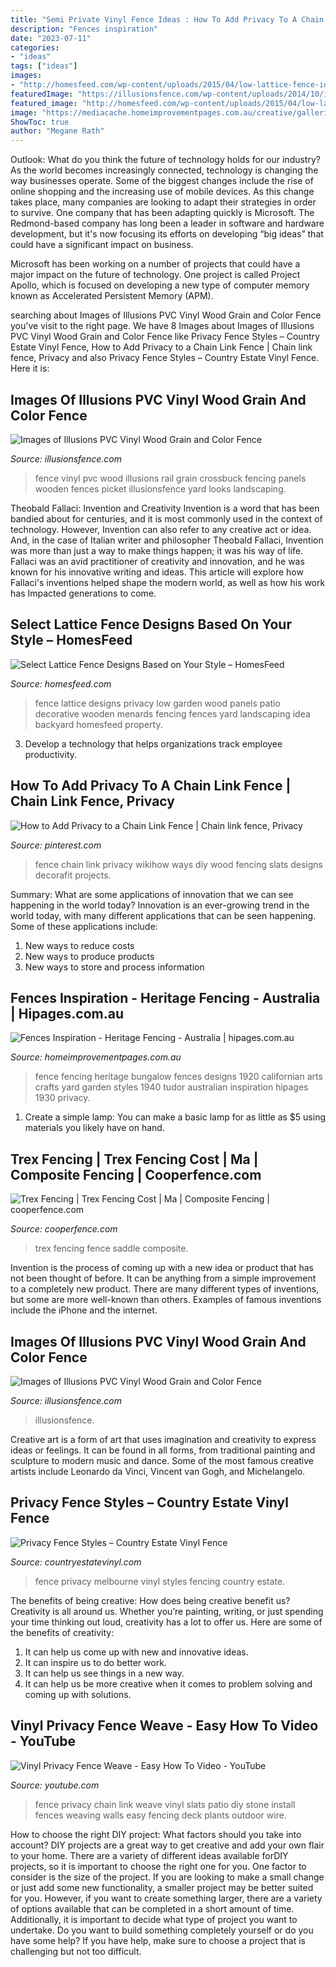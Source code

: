 ```yaml
---
title: "Semi Private Vinyl Fence Ideas : How To Add Privacy To A Chain Link Fence"
description: "Fences inspiration"
date: "2023-07-11"
categories:
- "ideas"
tags: ["ideas"]
images:
- "http://homesfeed.com/wp-content/uploads/2015/04/low-lattice-fence-idea-for-front-garden.jpg"
featuredImage: "https://illusionsfence.com/wp-content/uploads/2014/10/illusion-crossbuck-post-and-rail-pvc-vinyl-fence-black-1024x664.jpg"
featured_image: "http://homesfeed.com/wp-content/uploads/2015/04/low-lattice-fence-idea-for-front-garden.jpg"
image: "https://mediacache.homeimprovementpages.com.au/creative/galleries/730001_735000/732348/original_images/378701.jpg"
ShowToc: true
author: "Megane Rath"
---
```



Outlook: What do you think the future of technology holds for our industry?
As the world becomes increasingly connected, technology is changing the way businesses operate. Some of the biggest changes include the rise of online shopping and the increasing use of mobile devices. As this change takes place, many companies are looking to adapt their strategies in order to survive. 
One company that has been adapting quickly is Microsoft. The Redmond-based company has long been a leader in software and hardware development, but it's now focusing its efforts on developing “big ideas” that could have a significant impact on business. 

Microsoft has been working on a number of projects that could have a major impact on the future of technology. One project is called Project Apollo, which is focused on developing a new type of computer memory known as Accelerated Persistent Memory (APM).

	

		
searching about Images of Illusions PVC Vinyl Wood Grain and Color Fence you've visit to the right page. We have 8 Images about Images of Illusions PVC Vinyl Wood Grain and Color Fence like Privacy Fence Styles – Country Estate Vinyl Fence, How to Add Privacy to a Chain Link Fence | Chain link fence, Privacy and also Privacy Fence Styles – Country Estate Vinyl Fence. Here it is:
		
    
## Images Of Illusions PVC Vinyl Wood Grain And Color Fence

<img loading=lazy src="https://illusionsfence.com/wp-content/uploads/2014/10/illusion-crossbuck-post-and-rail-pvc-vinyl-fence-black-1024x664.jpg" onerror="this.onerror=null;this.src='https://tse3.mm.bing.net/th?id=OIP.cfeuGMizkmSVqaZcJiGa4gHaEz&amp;pid=15.1';" alt="Images of Illusions PVC Vinyl Wood Grain and Color Fence">

_Source: illusionsfence.com_

>fence vinyl pvc wood illusions rail grain crossbuck fencing panels wooden fences picket illusionsfence yard looks landscaping. 

	

Theobald Fallaci: Invention and Creativity
Invention is a word that has been bandied about for centuries, and it is most commonly used in the context of technology. However, Invention can also refer to any creative act or idea. And, in the case of Italian writer and philosopher Theobald Fallaci, Invention was more than just a way to make things happen; it was his way of life. Fallaci was an avid practitioner of creativity and innovation, and he was known for his innovative writing and ideas. This article will explore how Fallaci's inventions helped shape the modern world, as well as how his work has Impacted generations to come.

    
## Select Lattice Fence Designs Based On Your Style – HomesFeed

<img loading=lazy src="http://homesfeed.com/wp-content/uploads/2015/04/low-lattice-fence-idea-for-front-garden.jpg" onerror="this.onerror=null;this.src='https://tse3.mm.bing.net/th?id=OIP.sKb3aegjPVagwZbZowtuygHaFj&amp;pid=15.1';" alt="Select Lattice Fence Designs Based on Your Style – HomesFeed">

_Source: homesfeed.com_

>fence lattice designs privacy low garden wood panels patio decorative wooden menards fencing fences yard landscaping idea backyard homesfeed property. 

	

3. Develop a technology that helps organizations track employee productivity. 

    
## How To Add Privacy To A Chain Link Fence | Chain Link Fence, Privacy

<img loading=lazy src="https://i.pinimg.com/736x/93/93/8a/93938ac8d405d0ea530fa027eb04ff6b.jpg" onerror="this.onerror=null;this.src='https://tse1.mm.bing.net/th?id=OIP.hdutxLS5tSpKT4I2NzURLgHaFj&amp;pid=15.1';" alt="How to Add Privacy to a Chain Link Fence | Chain link fence, Privacy">

_Source: pinterest.com_

>fence chain link privacy wikihow ways diy wood fencing slats designs decorafit projects. 

	

Summary: What are some applications of innovation that we can see happening in the world today?
Innovation is an ever-growing trend in the world today, with many different applications that can be seen happening. Some of these applications include: 
1. New ways to reduce costs 
2. New ways to produce products 
3. New ways to store and process information 

    
## Fences Inspiration - Heritage Fencing - Australia | Hipages.com.au

<img loading=lazy src="https://mediacache.homeimprovementpages.com.au/creative/galleries/730001_735000/732348/original_images/378701.jpg" onerror="this.onerror=null;this.src='https://tse3.mm.bing.net/th?id=OIP.ljHjDvGo5M0MKNjJ_aiPpAHaFj&amp;pid=15.1';" alt="Fences Inspiration - Heritage Fencing - Australia | hipages.com.au">

_Source: homeimprovementpages.com.au_

>fence fencing heritage bungalow fences designs 1920 californian arts crafts yard garden styles 1940 tudor australian inspiration hipages 1930 privacy. 

	

1. Create a simple lamp: You can make a basic lamp for as little as $5 using materials you likely have on hand.

    
## Trex Fencing | Trex Fencing Cost | Ma | Composite Fencing | Cooperfence.com

<img loading=lazy src="http://www.cooperfence.com/wp-content/uploads/2010/12/trex-seclusions-saddle-fence-big-011.jpg" onerror="this.onerror=null;this.src='https://tse1.mm.bing.net/th?id=OIP.fBs7OEPzwST0-qJSZckIaQHaFj&amp;pid=15.1';" alt="Trex Fencing | Trex Fencing Cost | Ma | Composite Fencing | cooperfence.com">

_Source: cooperfence.com_

>trex fencing fence saddle composite. 

	

Invention is the process of coming up with a new idea or product that has not been thought of before. It can be anything from a simple improvement to a completely new product. There are many different types of inventions, but some are more well-known than others. Examples of famous inventions include the iPhone and the internet.

    
## Images Of Illusions PVC Vinyl Wood Grain And Color Fence

<img loading=lazy src="https://illusionsfence.com/wp-content/uploads/2014/10/illusions-vinyl-pvc-lattice-fence-panels-1.jpg" onerror="this.onerror=null;this.src='https://tse2.mm.bing.net/th?id=OIP.uR8-yD5ZnquCdO8sB5EKsgHaLI&amp;pid=15.1';" alt="Images of Illusions PVC Vinyl Wood Grain and Color Fence">

_Source: illusionsfence.com_

>illusionsfence. 

	

Creative art is a form of art that uses imagination and creativity to express ideas or feelings. It can be found in all forms, from traditional painting and sculpture to modern music and dance. Some of the most famous creative artists include Leonardo da Vinci, Vincent van Gogh, and Michelangelo.

    
## Privacy Fence Styles – Country Estate Vinyl Fence

<img loading=lazy src="https://countryestatevinyl.com/wp-content/uploads/2019/05/Melbourne-Fence5-1-e1558377073893.jpg" onerror="this.onerror=null;this.src='https://tse4.mm.bing.net/th?id=OIP.gONz1jd1lQj5rI3RuMbWDAHaFi&amp;pid=15.1';" alt="Privacy Fence Styles – Country Estate Vinyl Fence">

_Source: countryestatevinyl.com_

>fence privacy melbourne vinyl styles fencing country estate. 

	

The benefits of being creative: How does being creative benefit us?
Creativity is all around us. Whether you’re painting, writing, or just spending your time thinking out loud, creativity has a lot to offer us. Here are some of the benefits of creativity: 
1. It can help us come up with new and innovative ideas.
2. It can inspire us to do better work.
3. It can help us see things in a new way.
4. It can help us be more creative when it comes to problem solving and coming up with solutions.

    
## Vinyl Privacy Fence Weave - Easy How To Video - YouTube

<img loading=lazy src="https://i.ytimg.com/vi/AzrH0vMyCkY/hqdefault.jpg" onerror="this.onerror=null;this.src='https://tse3.mm.bing.net/th?id=OIP.Ftp9iL1C6GOB3IQ7ykXk9QHaFj&amp;pid=15.1';" alt="Vinyl Privacy Fence Weave - Easy How To Video - YouTube">

_Source: youtube.com_

>fence privacy chain link weave vinyl slats patio diy stone install fences weaving walls easy fencing deck plants outdoor wire. 

	

How to choose the right DIY project: What factors should you take into account?
DIY projects are a great way to get creative and add your own flair to your home. There are a variety of different ideas available forDIY projects, so it is important to choose the right one for you. One factor to consider is the size of the project. If you are looking to make a small change or just add some new functionality, a smaller project may be better suited for you. However, if you want to create something larger, there are a variety of options available that can be completed in a short amount of time. Additionally, it is important to decide what type of project you want to undertake. Do you want to build something completely yourself or do you have some help? If you have help, make sure to choose a project that is challenging but not too difficult.

